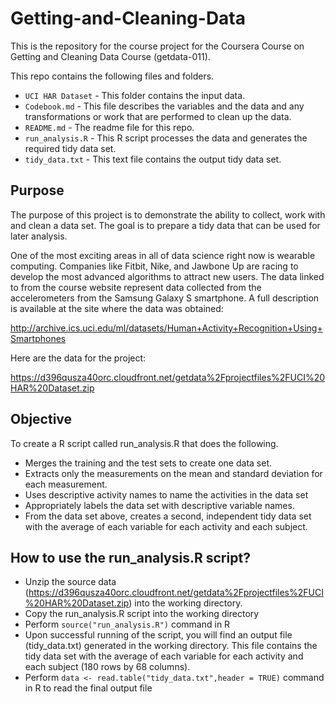 # Getting-and-Cleaning-Data
This is the repository for the course project for the Coursera Course on Getting and Cleaning Data Course (getdata-011).

This repo contains the following files and folders. 
* `UCI HAR Dataset` - This folder contains the input data.
* `Codebook.md` - This file describes the variables and the data and any transformations or work that are performed to clean up the data.
* `README.md` - The readme file for this repo.
* `run_analysis.R` - This R script processes the data and generates the required tidy data set. 
* `tidy_data.txt` - This text file contains the output tidy data set.


## Purpose 
The purpose of this project is to demonstrate the ability to collect, work with and clean a data set. The goal is to prepare a tidy data that can be used for later analysis.

One of the most exciting areas in all of data science right now is wearable computing. Companies like Fitbit, Nike, and Jawbone Up are racing to develop the most advanced algorithms to attract new users. The data linked to from the course website represent data collected from the accelerometers from the Samsung Galaxy S smartphone. A full description is available at the site where the data was obtained: 

http://archive.ics.uci.edu/ml/datasets/Human+Activity+Recognition+Using+Smartphones 

Here are the data for the project: 

https://d396qusza40orc.cloudfront.net/getdata%2Fprojectfiles%2FUCI%20HAR%20Dataset.zip 


## Objective
To create a R script called run_analysis.R that does the following. 
* Merges the training and the test sets to create one data set.
* Extracts only the measurements on the mean and standard deviation for each measurement. 
* Uses descriptive activity names to name the activities in the data set
* Appropriately labels the data set with descriptive variable names. 
* From the data set above, creates a second, independent tidy data set with the average of each variable for each activity and each subject.


## How to use the run_analysis.R script?
* Unzip the source data (https://d396qusza40orc.cloudfront.net/getdata%2Fprojectfiles%2FUCI%20HAR%20Dataset.zip) into the working directory.
* Copy the run_analysis.R script into the working directory
* Perform `source("run_analysis.R")` command in R
* Upon successful running of the script, you will find an output file (tidy_data.txt) generated in the working directory. This file contains the tidy data set with the average of each variable for each activity and each subject (180 rows by 68 columns).
* Perform `data <- read.table("tidy_data.txt",header = TRUE)` command in R to read the final output file